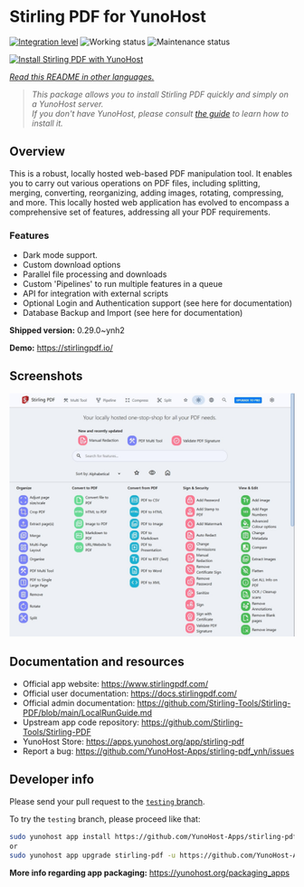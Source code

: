 <!--
N.B.: This README was automatically generated by <https://github.com/YunoHost/apps/tree/master/tools/readme_generator>
It shall NOT be edited by hand.
-->

# Stirling PDF for YunoHost

[![Integration level](https://apps.yunohost.org/badge/integration/stirling-pdf)](https://ci-apps.yunohost.org/ci/apps/stirling-pdf/)
![Working status](https://apps.yunohost.org/badge/state/stirling-pdf)
![Maintenance status](https://apps.yunohost.org/badge/maintained/stirling-pdf)

[![Install Stirling PDF with YunoHost](https://install-app.yunohost.org/install-with-yunohost.svg)](https://install-app.yunohost.org/?app=stirling-pdf)

*[Read this README in other languages.](./ALL_README.md)*

> *This package allows you to install Stirling PDF quickly and simply on a YunoHost server.*  
> *If you don't have YunoHost, please consult [the guide](https://yunohost.org/install) to learn how to install it.*

## Overview

This is a robust, locally hosted web-based PDF manipulation tool. It enables you to carry out various operations on PDF files, including splitting, merging, converting, reorganizing, adding images, rotating, compressing, and more. This locally hosted web application has evolved to encompass a comprehensive set of features, addressing all your PDF requirements.

### Features

- Dark mode support.
- Custom download options
- Parallel file processing and downloads
- Custom 'Pipelines' to run multiple features in a queue
- API for integration with external scripts
- Optional Login and Authentication support (see here for documentation)
- Database Backup and Import (see here for documentation)


**Shipped version:** 0.29.0~ynh2

**Demo:** <https://stirlingpdf.io/>

## Screenshots

![Screenshot of Stirling PDF](./doc/screenshots/screenshot.jpg)

## Documentation and resources

- Official app website: <https://www.stirlingpdf.com/>
- Official user documentation: <https://docs.stirlingpdf.com/>
- Official admin documentation: <https://github.com/Stirling-Tools/Stirling-PDF/blob/main/LocalRunGuide.md>
- Upstream app code repository: <https://github.com/Stirling-Tools/Stirling-PDF>
- YunoHost Store: <https://apps.yunohost.org/app/stirling-pdf>
- Report a bug: <https://github.com/YunoHost-Apps/stirling-pdf_ynh/issues>

## Developer info

Please send your pull request to the [`testing` branch](https://github.com/YunoHost-Apps/stirling-pdf_ynh/tree/testing).

To try the `testing` branch, please proceed like that:

```bash
sudo yunohost app install https://github.com/YunoHost-Apps/stirling-pdf_ynh/tree/testing --debug
or
sudo yunohost app upgrade stirling-pdf -u https://github.com/YunoHost-Apps/stirling-pdf_ynh/tree/testing --debug
```

**More info regarding app packaging:** <https://yunohost.org/packaging_apps>
